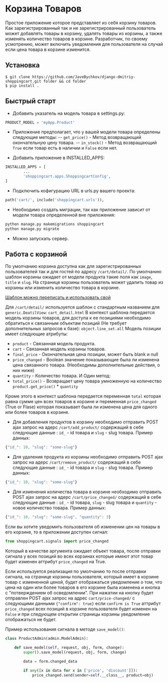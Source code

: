 Корзина Товаров
=====

Простое приложение которое представляет из себя корзину товаров. Как зарегистрированный так и не зарегистрированный пользователь может добавлять товары в корзину, удалять товары из корзины, а также изменять количество товаров в корзине.
Разработчик, по своему усмотрению, может включить уведомления для пользователя на случай если цена товара в корзине изменится.

Установка
-----------
```
$ git clone https://github.com/JaveBychkov/django-dmitriy-shoppingcart.git folder && cd folder
$ pip install .
```

Быстрый старт
-----------
-  Добавить указатель на модель товара в settings.py:

```python
PRODUCT_MODEL = 'myApp.Product'
```
 - Приложение предполагает, что у вашей модели товара определены следующие методы:
  -- `get_price()` - Метод возвращающий окончательную цену товара.
  -- `in_stock()` - Метод возвращающий `True` если товар есть в наличии и `False` если нет.

- Добавить приложение в INSTALLED_APPS:
```python
INSTALLED_APPS = [
        ...
        'shoppingcart.apps.ShoppingcartConfig',
]
```

- Подключить кофигурацию URL в urls.py вашего проекта:
```python
path('cart/', include('shoppingcart.urls')),
```
- Необходимо создать миграции, так как приложение зависит от модели товара определенной вне приложения:
```python
python manage.py makemigrations shoppingcart
python manage.py migrate
```
- Можно запускать сервер.

Работа с корзиной
-----------
По умолчанию корзина доступна как для зарегистрированных пользователей так и для гостей по адресу `/cart/detail/`. По умолчанию шаблон корзины ожидает от модели продукта такие поля как `image`, `title` и `slug`.
На странице корзины пользователь может удалить товар из корзины или изменить количество товара в корзине.

[Шаблон можно переписать и использовать свой](https://docs.djangoproject.com/en/2.0/howto/overriding-templates/) 

Для `/cart/detail/` используется шаблон с стандартным названием для `generic.DeatilView`:  `cart_detail.html` 
В контекст шаблона передается модель корзины товаров, для доступа к ее позициями необходимо обратиться к связанным объектам позиций (Не требует дополнительных запросов к базе): `object.line_set.all` 
Модель позиции имеет следующие атрибуты:
-  `product` - Связанная модель продукта.
-  `cart` - Связанная модель корзины товаров.
-  `final_price` - Окончательная цена позиции, может быть blank и null
-  `price_changed` - Boolean значение показывающие была ли изменена цена связанного товара. (Необходимы дополнительные действия, о них ниже)
- `quantity` - Количество товара.
И Один метод:
- `total_price()` - Возвращает цену товара умноженную на количество `product.get_price()` * `quantity`

Кроме этого в контекст шаблона передается переменная `total` которая равна сумме цен всех товаров в корзине и переменная `price_changed` (True or Flase) которая показывает была ли изменена цена для одного или более товаров в корзине. 

- Для добавления продуктов в корзину необходимо отправить POST ajax запрос на адерс `/cart/add_product/` содержащий в себе следующие данные : `id_` - id товара и `slug` - slug товара.
Пример данных:
```javascript
{"id_": 10, "slug": "some-slug"}
```

- Для удаления продукта из корзины необходимо отправить POST ajax запрос на адерс `/cart/remove_product/` содержащий в себе следующие данные : `id_` - id товара и `slug` - slug товара.
Пример данных:
```javascript
{"id_": 10, "slug": "some-slug"}
```

- Для изменения количества товара в корзине необходимо отправить POST ajax запрос на адерс `/cart/price_changed/` содержащий в себе следующие данные : `id_` - id товара, `slug` - slug товара и `quantity` - новое количество товара.
Пример данных:
```javascript
{"id_": 10, "slug": "some-slug", "quantity": 3}
```

Если вы хотите уведомить пользователя об изменении цен на товары в его корзине, то в приложении доступен сигнал:
```python
from shoppingcart.signals import price_changed
```
Который в качестве аргумента ожидает объект товара, после отправки сигнала у всех позиций во всех корзинах которые имеют этот товар будет изменен аттрибут `price_changed` на True. 

Если используется реализация по умолчанию то после отправки сигнала, на странице корзины пользователя, который имеет в корзине товар с измененной ценой, будет отображаться уведомление о том, что цена на один или более товаров в его корзине  была изменена и кнопка с "потверждением об осведомлении". При нажатии на кнопку будет отправлен POST ajax запрос на адрес `cart/price-changed/` с следующими данными `{"confirm": true}` если `confirm is True` аттрибут `price_changed` всех позиций в корзине пользователя будет изменен на `False` и при следующем открытии страницы корзины уведомление отображаться не будет. 

Пример использования сигнала в методе `save_model()`:
```python
class ProductAdmin(admin.ModelAdmin):

    def save_model(self, request, obj, form, change):
    	super().save_model(request, obj, form, change)
    	
        data = form.changed_data

        if any([x in data for x in ['price', 'discount']]):
            price_changed.send(sender=self.__class__, product=obj)

```